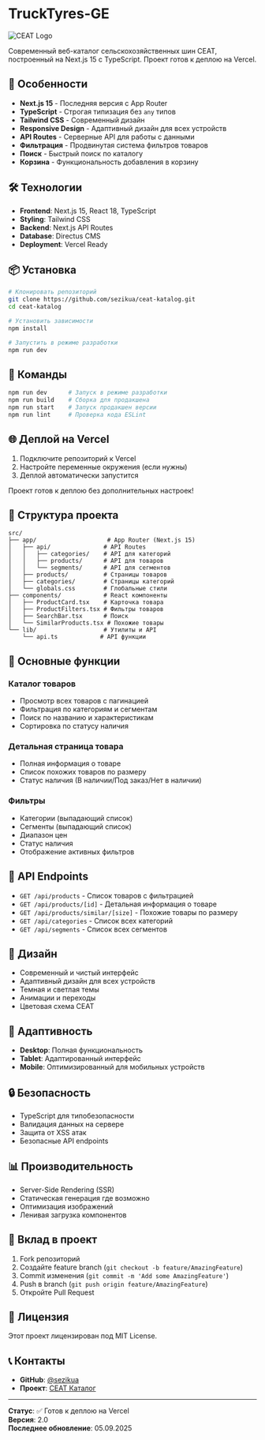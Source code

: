 # TruckTyres-GE

![CEAT Logo](public/cstl-logo-eu-as.avif)

Современный веб-каталог сельскохозяйственных шин CEAT, построенный на Next.js 15 с TypeScript. Проект готов к деплою на Vercel.

## 🚀 Особенности

- **Next.js 15** - Последняя версия с App Router
- **TypeScript** - Строгая типизация без `any` типов
- **Tailwind CSS** - Современный дизайн
- **Responsive Design** - Адаптивный дизайн для всех устройств
- **API Routes** - Серверные API для работы с данными
- **Фильтрация** - Продвинутая система фильтров товаров
- **Поиск** - Быстрый поиск по каталогу
- **Корзина** - Функциональность добавления в корзину

## 🛠 Технологии

- **Frontend**: Next.js 15, React 18, TypeScript
- **Styling**: Tailwind CSS
- **Backend**: Next.js API Routes
- **Database**: Directus CMS
- **Deployment**: Vercel Ready

## 📦 Установка

```bash
# Клонировать репозиторий
git clone https://github.com/sezikua/ceat-katalog.git
cd ceat-katalog

# Установить зависимости
npm install

# Запустить в режиме разработки
npm run dev
```

## 🚀 Команды

```bash
npm run dev      # Запуск в режиме разработки
npm run build    # Сборка для продакшена
npm run start    # Запуск продакшен версии
npm run lint     # Проверка кода ESLint
```

## 🌐 Деплой на Vercel

1. Подключите репозиторий к Vercel
2. Настройте переменные окружения (если нужны)
3. Деплой автоматически запустится

Проект готов к деплою без дополнительных настроек!

## 📁 Структура проекта

```
src/
├── app/                    # App Router (Next.js 15)
│   ├── api/               # API Routes
│   │   ├── categories/    # API для категорий
│   │   ├── products/      # API для товаров
│   │   └── segments/      # API для сегментов
│   ├── products/          # Страницы товаров
│   ├── categories/        # Страницы категорий
│   └── globals.css        # Глобальные стили
├── components/            # React компоненты
│   ├── ProductCard.tsx    # Карточка товара
│   ├── ProductFilters.tsx # Фильтры товаров
│   ├── SearchBar.tsx      # Поиск
│   └── SimilarProducts.tsx # Похожие товары
└── lib/                   # Утилиты и API
    └── api.ts            # API функции
```

## 🎯 Основные функции

### Каталог товаров
- Просмотр всех товаров с пагинацией
- Фильтрация по категориям и сегментам
- Поиск по названию и характеристикам
- Сортировка по статусу наличия

### Детальная страница товара
- Полная информация о товаре
- Список похожих товаров по размеру
- Статус наличия (В наличии/Под заказ/Нет в наличии)

### Фильтры
- Категории (выпадающий список)
- Сегменты (выпадающий список)
- Диапазон цен
- Статус наличия
- Отображение активных фильтров

## 🔧 API Endpoints

- `GET /api/products` - Список товаров с фильтрацией
- `GET /api/products/[id]` - Детальная информация о товаре
- `GET /api/products/similar/[size]` - Похожие товары по размеру
- `GET /api/categories` - Список всех категорий
- `GET /api/segments` - Список всех сегментов

## 🎨 Дизайн

- Современный и чистый интерфейс
- Адаптивный дизайн для всех устройств
- Темная и светлая темы
- Анимации и переходы
- Цветовая схема CEAT

## 📱 Адаптивность

- **Desktop**: Полная функциональность
- **Tablet**: Адаптированный интерфейс
- **Mobile**: Оптимизированный для мобильных устройств

## 🔒 Безопасность

- TypeScript для типобезопасности
- Валидация данных на сервере
- Защита от XSS атак
- Безопасные API endpoints

## 📊 Производительность

- Server-Side Rendering (SSR)
- Статическая генерация где возможно
- Оптимизация изображений
- Ленивая загрузка компонентов

## 🤝 Вклад в проект

1. Fork репозиторий
2. Создайте feature branch (`git checkout -b feature/AmazingFeature`)
3. Commit изменения (`git commit -m 'Add some AmazingFeature'`)
4. Push в branch (`git push origin feature/AmazingFeature`)
5. Откройте Pull Request

## 📄 Лицензия

Этот проект лицензирован под MIT License.

## 📞 Контакты

- **GitHub**: [@sezikua](https://github.com/sezikua)
- **Проект**: [CEAT Каталог](https://github.com/sezikua/ceat-katalog)

---

**Статус**: ✅ Готов к деплою на Vercel  
**Версия**: 2.0  
**Последнее обновление**: 05.09.2025